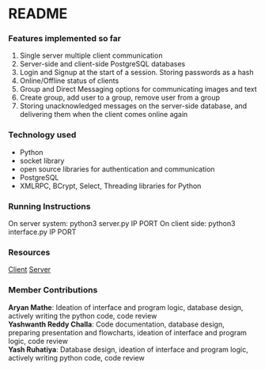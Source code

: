 # README

### Features implemented so far
1. Single server multiple client communication
2. Server-side and client-side PostgreSQL databases
3. Login and Signup at the start of a session. Storing passwords as a hash
4. Online/Offline status of clients
5. Group and Direct Messaging options for communicating images and text
6. Create group, add user to a group, remove user from a group
7. Storing unacknowledged messages on the server-side database, and delivering them when the client comes online again

### Technology used
- Python
- socket library
- open source libraries for authentication and communication
- PostgreSQL
- XMLRPC, BCrypt, Select, Threading libraries for Python

### Running Instructions
On server system: python3 server.py IP PORT
On client side: python3 interface.py IP PORT

### Resources
[Client](https://pythonprogramming.net/client-chatroom-sockets-tutorial-python-3/)
[Server](https://pythonprogramming.net/server-chatroom-sockets-tutorial-python-3/)


### Member Contributions
**Aryan Mathe**: Ideation of interface and program logic, database design, actively writing the python code, code review <br>
**Yashwanth Reddy Challa**: Code documentation, database design, preparing presentation and flowcharts, ideation of interface and program logic, code review <br>
**Yash Ruhatiya**: Database design, ideation of interface and program logic, actively writing python code, code review <br>


